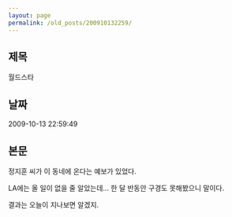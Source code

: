 ```yaml
---
layout: page
permalink: /old_posts/200910132259/
---
```


## 제목
월드스타

## 날짜
2009-10-13 22:59:49

## 본문
정지훈 씨가 이 동네에 온다는 예보가 있었다.

LA에는 올 일이 없을 줄 알았는데... 한 달 반동안 구경도 못해봤으니 말이다.

결과는 오늘이 지나보면 알겠지.
